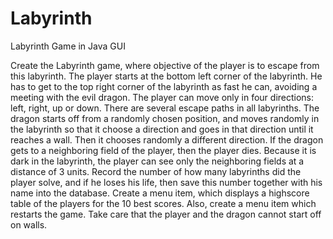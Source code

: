 # Labyrinth
Labyrinth Game in Java GUI

Create the Labyrinth game, where objective of the player is to escape from this labyrinth.
The player starts at the bottom left corner of the labyrinth. He has to get to the top right
corner of the labyrinth as fast he can, avoiding a meeting with the evil dragon. The player
can move only in four directions: left, right, up or down.
There are several escape paths in all labyrinths. The dragon starts off from a randomly
chosen position, and moves randomly in the labyrinth so that it choose a direction and
goes in that direction until it reaches a wall. Then it chooses randomly a different
direction. If the dragon gets to a neighboring field of the player, then the player dies.
Because it is dark in the labyrinth, the player can see only the neighboring fields at a
distance of 3 units. Record the number of how many labyrinths did the player solve, and
if he loses his life, then save this number together with his name into the database. Create
a menu item, which displays a highscore table of the players for the 10 best scores. Also,
create a menu item which restarts the game.
Take care that the player and the dragon cannot start off on walls.
